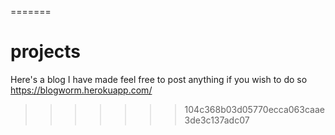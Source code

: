 
=======
# projects
Here's a blog I have made feel free to post anything if you wish to do so
https://blogworm.herokuapp.com/
>>>>>>> 104c368b03d05770ecca063caae3de3c137adc07
